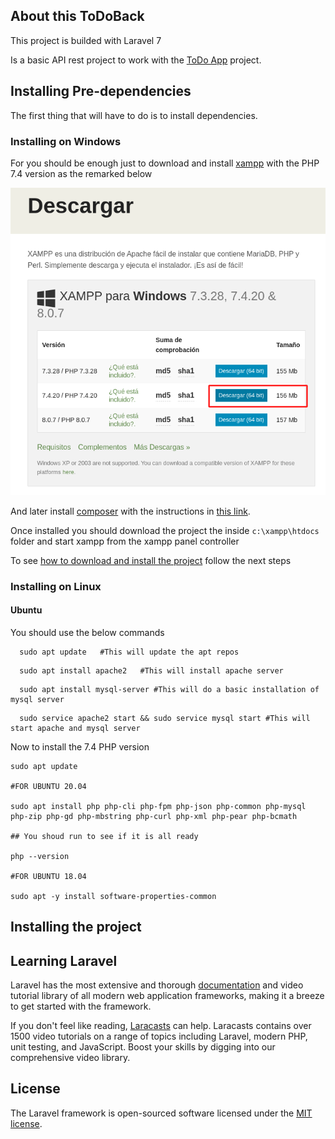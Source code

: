 ## About this ToDoBack

This project is builded with Laravel 7

Is a basic API rest project to work with the [ToDo App](https://github.com/brayanibp/todoapp) project.

## Installing Pre-dependencies

The first thing that will have to do is to install dependencies.

### Installing on Windows

For you should be enough just to download and install [xampp](https://www.apachefriends.org/es/download.html) with the PHP 7.4 version as the remarked below

![](./doc/Xampp.png)

And later install [composer](https://getcomposer.org/doc/00-intro.md#installation-windows) with the instructions in [this link](https://getcomposer.org/doc/00-intro.md#installation-windows).

Once installed you should download the project the inside `c:\xampp\htdocs` folder and start xampp from the xampp panel controller

To see [how to download and install the project](#installing_the_project) follow the next steps

### Installing on Linux

#### Ubuntu

You should use the below commands

```
  sudo apt update   #This will update the apt repos
```

```
  sudo apt install apache2   #This will install apache server
```

```
  sudo apt install mysql-server #This will do a basic installation of mysql server
```

```
  sudo service apache2 start && sudo service mysql start #This will start apache and mysql server
```

Now to install the 7.4 PHP version

```
sudo apt update

#FOR UBUNTU 20.04

sudo apt install php php-cli php-fpm php-json php-common php-mysql php-zip php-gd php-mbstring php-curl php-xml php-pear php-bcmath

## You shoud run to see if it is all ready

php --version

#FOR UBUNTU 18.04

sudo apt -y install software-properties-common

```

## <a name="installing_the_project"></a> Installing the project

## Learning Laravel

Laravel has the most extensive and thorough [documentation](https://laravel.com/docs) and video tutorial library of all modern web application frameworks, making it a breeze to get started with the framework.

If you don't feel like reading, [Laracasts](https://laracasts.com) can help. Laracasts contains over 1500 video tutorials on a range of topics including Laravel, modern PHP, unit testing, and JavaScript. Boost your skills by digging into our comprehensive video library.

## License

The Laravel framework is open-sourced software licensed under the [MIT license](https://opensource.org/licenses/MIT).
